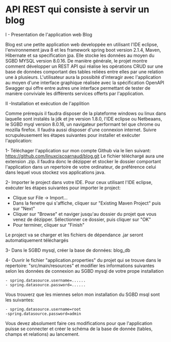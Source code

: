 
# API REST qui consiste à servir un blog

I  - Presentation de l'application web Blog

Blog est une petite application web developpée en utilisant l'IDE eclipse, l'environnement java 8 et les framework spring boot version 2.1.4, Maven, Hibernate et sa specification jpa. Elle stocke les données au moyen du SGBD MYSQL version 8.0.16. De manière générale, le projet montre comment développer un REST API qui réalise les opérations CRUD sur une base de données comportant des tables reliées entre elles par une relation une à plusieurs. L'utilisateur aura la possibité d'interagir avec l'application au moyen d'une interface graphique réalisée avec la spécification OpenAPI Swagger qui offre entre autres une interface permettant de tester de manière conviviale les différents services offerts par l'application.

II -Installation et exécution de l'applition

Comme prérequis il faudra disposer de la plateforme windows ou linux dans laquelle sont instalés  la jdk et jre version 1.8.0, l'IDE eclipse ou Netbeaans, le SGBD myql version 8.0.16, un navigateur performant tel que chrome ou mozilla firefox. Il faudra aussi disposer d'une connexion internet. Suivre scrupuleusement les étapes suivantes pour installer et exécuter l'application:

1- Téléchager l'application sur mon compte Github via le lien suivant: https://github.com/linuxciscoarnaud/blog.git Le fichier téléchargé aura une extension .zip. il faudra donc le dézipper et stocker le dossier comportant l'application dans un repertoire de votre ordinateur, de préférence celui dans lequel vous stockez vos applications java.

2- Importer le project dans votre IDE. Pour ceux utilisant l'IDE eclipse, exécuter les étapes suivantes pour importer le project:

   - Clique sur File -> Import... 
   - Dans la fenetre qui s'affiche, cliquer sur "Existing Maven Project" puis sur "Next"
   - Cliquer sur "Browse" et naviger jusqu'au dossier du projet que vous venez de dézipper. Sélectionner ce dossier, puis cliquer sur "OK"
   - Pour terminer, cliquer sur "Finish"
  
  Le project va se charger et les fichiers de dépendance .jar seront automatiquement téléchargés 
  
 3- Dans le SGBD mysql, créer la base de données: blog_db
 
 4- Ouvrir le fichier "application.properties" du projet qui se trouve dans le repertoire: "src/main/resources" et modifier les 
    informations suivantes selon les données de connexion au SGBD mysql de votre prope installation
    
    - spring.datasource.username=......
    - spring.datasource.password=...... 
    
   Vous trouverz que les miennes selon mon installation du SGBD msql sont les suivantes:
   
    - spring.datasource.username=root
    -spring.datasource.password=admin
    
   Vous devez absolument faire ces modifications pour que l'application puisse se connecter et créer le schéma de la base de donnée
   (tables, champs et relations) au lancement.
